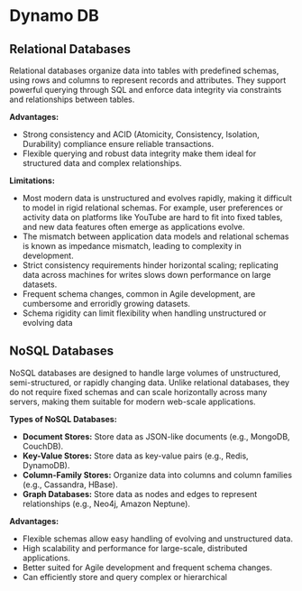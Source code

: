 # Dynamo DB

## Relational Databases

Relational databases organize data into tables with predefined schemas, using rows and columns to represent records and attributes. They support powerful querying through SQL and enforce data integrity via constraints and relationships between tables.

**Advantages:**  
- Strong consistency and ACID (Atomicity, Consistency, Isolation, Durability) compliance ensure reliable transactions.
- Flexible querying and robust data integrity make them ideal for structured data and complex relationships.

**Limitations:**  
- Most modern data is unstructured and evolves rapidly, making it difficult to model in rigid relational schemas. For example, user preferences or activity data on platforms like YouTube are hard to fit into fixed tables, and new data features often emerge as applications evolve.
- The mismatch between application data models and relational schemas is known as impedance mismatch, leading to complexity in development.
- Strict consistency requirements hinder horizontal scaling; replicating data across machines for writes slows down performance on large datasets.
- Frequent schema changes, common in Agile development, are cumbersome and erroridly growing datasets.
- Schema rigidity can limit flexibility when handling unstructured or evolving data

## NoSQL Databases

NoSQL databases are designed to handle large volumes of unstructured, semi-structured, or rapidly changing data. Unlike relational databases, they do not require fixed schemas and can scale horizontally across many servers, making them suitable for modern web-scale applications.

**Types of NoSQL Databases:**  
- **Document Stores:** Store data as JSON-like documents (e.g., MongoDB, CouchDB).
- **Key-Value Stores:** Store data as key-value pairs (e.g., Redis, DynamoDB).
- **Column-Family Stores:** Organize data into columns and column families (e.g., Cassandra, HBase).
- **Graph Databases:** Store data as nodes and edges to represent relationships (e.g., Neo4j, Amazon Neptune).

**Advantages:**  
- Flexible schemas allow easy handling of evolving and unstructured data.
- High scalability and performance for large-scale, distributed applications.
- Better suited for Agile development and frequent schema changes.
- Can efficiently store and query complex or hierarchical